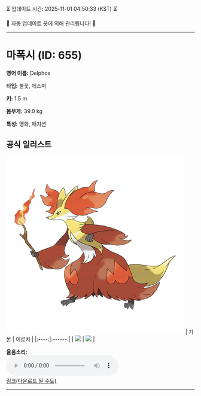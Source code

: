 
⏳ 업데이트 시간: 2025-11-01 04:50:33 (KST) ⏳

🤖 자동 업데이트 봇에 의해 관리됩니다! 🤖

---

# 마폭시 (ID: 655)
**영어 이름:** Delphox

**타입:** 불꽃, 에스퍼

**키:** 1.5 m

**몸무게:** 39.0 kg

**특성:** 맹화, 매지션

## 공식 일러스트
![](https://raw.githubusercontent.com/PokeAPI/sprites/master/sprites/pokemon/other/official-artwork/655.png)
| 기본 | 이로치 |
|:----:|:------:|
| <img src="http://play.pokemonshowdown.com/sprites/ani/delphox.gif" width="200"> | <img src="http://play.pokemonshowdown.com/sprites/ani-shiny/delphox.gif" width="200"> |

**울음소리:**<br><audio controls src="https://raw.githubusercontent.com/PokeAPI/cries/main/cries/pokemon/latest/655.ogg"></audio><br> [링크(다운로드 될 수도)](https://raw.githubusercontent.com/PokeAPI/cries/main/cries/pokemon/latest/655.ogg)


---
